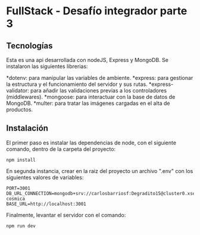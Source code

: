 # FullStack - Desafío integrador parte 3

## Tecnologías

Esta es una api desarrollada con nodeJS, Express y MongoDB. Se instalaron las siguientes librerias:

*dotenv: para manipular las variables de ambiente.
*express: para gestionar la estructura y el funcionamiento del servidor y sus rutas.
*express-validator: para añadir las validaciones previas a los controladores (middlewares).
*mongoose: para interactuar con la base de datos de MongoDB.
*multer: para tratar las imágenes cargadas en el alta de productos.

## Instalación

El primer paso es instalar las dependencias de node, con el siguiente comando, dentro de la carpeta del proyecto:

```
npm install
```

En segunda instancia, crear en la raiz del proyecto un archivo ".env" con los siguientes valores de variables:

```
PORT=3001
DB_URL_CONNECTION=mongodb+srv://carlosbarriosf:Degradito15@cluster0.xseba8s.mongodb.net/jugueteria-cosmica
BASE_URL=http://localhost:3001
```

Finalmente, levantar el servidor con el comando:

```
npm run dev
```

